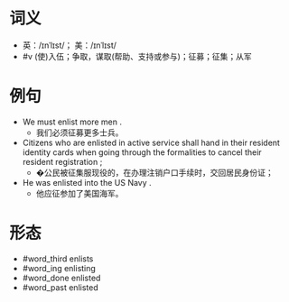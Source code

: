 # 词义
- 英：/ɪnˈlɪst/； 美：/ɪnˈlɪst/
- #v (使)入伍；争取，谋取(帮助、支持或参与)；征募；征集；从军
# 例句
- We must enlist more men .
	- 我们必须征募更多士兵。
- Citizens who are enlisted in active service shall hand in their resident identity cards when going through the formalities to cancel their resident registration ;
	- �公民被征集服现役的，在办理注销户口手续时，交回居民身份证；
- He was enlisted into the US Navy .
	- 他应征参加了美国海军。
# 形态
- #word_third enlists
- #word_ing enlisting
- #word_done enlisted
- #word_past enlisted
